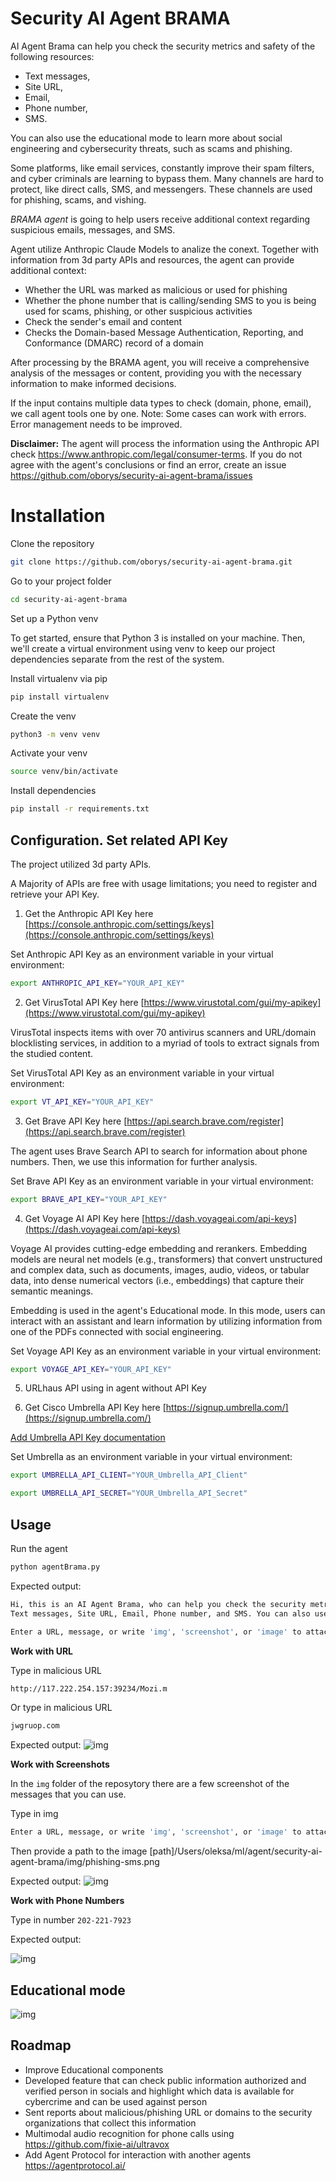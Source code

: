 # Security AI Agent BRAMA

AI Agent Brama can help you check the security metrics and safety of the following resources: 
* Text messages, 
* Site URL, 
* Email, 
* Phone number, 
* SMS. 

You can also use the educational mode to learn more about social engineering and cybersecurity threats, such as scams and phishing.

Some platforms, like email services, constantly improve their spam filters, and cyber criminals are learning to bypass them. Many channels are hard to protect, like direct calls, SMS, and messengers. These channels are used for phishing, scams, and vishing.


*BRAMA agent* is going to help users receive additional context regarding suspicious emails, messages, and SMS.

Agent utilize Anthropic Claude Models to analize the conext. 
Together with information from 3d party APIs and resources, the agent can provide additional context:
* Whether the URL was marked as malicious or used for phishing
* Whether the phone number that is calling/sending SMS to you is being used for scams, phishing, or other suspicious activities
* Check the sender's email and content  
* Checks the Domain-based Message Authentication, Reporting, and Conformance (DMARC) record of a domain

After processing by the BRAMA agent, you will receive a comprehensive analysis of the messages or content, providing you with the necessary information to make informed decisions.

If the input contains multiple data types to check (domain, phone, email), we call agent tools one by one.
Note: Some cases can work with errors. Error management needs to be improved.

**Disclaimer:** The agent will process the information using the Anthropic API check https://www.anthropic.com/legal/consumer-terms.
If you do not agree with the agent's conclusions or find an error, create an issue https://github.com/oborys/security-ai-agent-brama/issues


# Installation

Clone the repository
```bash
git clone https://github.com/oborys/security-ai-agent-brama.git
```
Go to your project folder
```bash
cd security-ai-agent-brama
```

Set up a Python venv

To get started, ensure that Python 3 is installed on your machine. Then, we'll create a virtual environment using venv to keep our project dependencies separate from the rest of the system.

Install virtualenv via pip
```bash
pip install virtualenv
```

Create the venv
```bash
python3 -m venv venv
```

Activate your venv
```bash
source venv/bin/activate
```

Install dependencies
```bash
pip install -r requirements.txt
```

## Configuration. Set related API Key

The project utilized 3d party APIs.

A Majority of APIs are free with usage limitations; you need to register and retrieve your API Key.

1. Get the Anthropic API Key here [https://console.anthropic.com/settings/keys](https://console.anthropic.com/settings/keys)

Set Anthropic API Key as an environment variable in your virtual environment:

```bash
export ANTHROPIC_API_KEY="YOUR_API_KEY"
```

2. Get VirusTotal API Key here [https://www.virustotal.com/gui/my-apikey](https://www.virustotal.com/gui/my-apikey)

VirusTotal inspects items with over 70 antivirus scanners and URL/domain blocklisting services, in addition to a myriad of tools to extract signals from the studied content. 

Set VirusTotal API Key as an environment variable in your virtual environment:

```bash
export VT_API_KEY="YOUR_API_KEY"
```

3. Get Brave API Key here [https://api.search.brave.com/register](https://api.search.brave.com/register)

The agent uses Brave Search API to search for information about phone numbers. Then, we use this information for further analysis.

Set Brave API Key as an environment variable in your virtual environment:
```bash
export BRAVE_API_KEY="YOUR_API_KEY"
```

4. Get Voyage AI API Key here [https://dash.voyageai.com/api-keys](https://dash.voyageai.com/api-keys)

Voyage AI provides cutting-edge embedding and rerankers.
Embedding models are neural net models (e.g., transformers) that convert unstructured and complex data, such as documents, images, audio, videos, or tabular data, into dense numerical vectors (i.e., embeddings) that capture their semantic meanings.

Embedding is used in the agent's Educational mode. In this mode, users can interact with an assistant and learn information by utilizing information from one of the PDFs connected with social engineering.

Set Voyage API Key as an environment variable in your virtual environment:

```bash
export VOYAGE_API_KEY="YOUR_API_KEY"
```

5. URLhaus API using in agent without API Key

6. Get Cisco Umbrella API Key here [https://signup.umbrella.com/](https://signup.umbrella.com/) 

[Add Umbrella API Key documentation](https://docs.umbrella.com/umbrella-user-guide/docs/add-umbrella-api-keys)

Set Umbrella as an environment variable in your virtual environment:

```bash
export UMBRELLA_API_CLIENT="YOUR_Umbrella_API_Client"
```

```bash
export UMBRELLA_API_SECRET="YOUR_Umbrella_API_Secret"
```


## Usage

Run the agent
```bash
python agentBrama.py  
```

Expected output:
```bash
Hi, this is an AI Agent Brama, who can help you check the security metrics and safety of the following resources: 
Text messages, Site URL, Email, Phone number, and SMS. You can also use the educational mode to learn more about social engineering and cybersecurity threats, such as scams and phishing.

Enter a URL, message, or write 'img', 'screenshot', or 'image' to attach an image, or 'education_mode' or 'quit' to exit: 
```

**Work with URL**

Type in malicious URL
```bash
http://117.222.254.157:39234/Mozi.m
```

Or type in malicious URL
```bash
jwgruop.com
```

Expected output:
![img](img/agent-output-sample-domain.png)


**Work with Screenshots**

In the `img` folder of the reposytory there are a few screenshot of the messages that you can use.

Type in img
```bash
Enter a URL, message, or write 'img', 'screenshot', or 'image' to attach an image, or 'education_mode' or 'quit' to exit: img
```

Then provide a path to the image
[path]/Users/oleksa/ml/agent/security-ai-agent-brama/img/phishing-sms.png

Expected output:
![img](img/agent-output-sample-image.png)

**Work with Phone Numbers**

Type in number `202-221-7923`

Expected output:

![img](img/agent-output-sample-phone-number.png)

## Educational mode

![img](img/educational_mode.png)

## Roadmap

* Improve Educational components
* Developed feature that can check public information authorized and verified person in socials and highlight which data is available for cybercrime and can be used against person
* Sent reports about malicious/phishing URL or domains to the security organizations that collect this information
* Multimodal audio recognition for phone calls using https://github.com/fixie-ai/ultravox
* Add Agent Protocol for interaction with another agents https://agentprotocol.ai/
